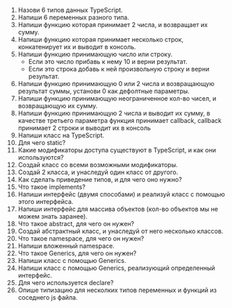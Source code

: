 1. Назови 6 типов данных TypeScript.
2. Напиши 6 переменных разного типа.
3. Напиши функцию которая принимает 2 числа, и возвращает их сумму.
4. Напиши функцию которая принимает несколько строк, конкатенирует их и выводит в консоль.
5. Напиши функцию принимающую число или строку. 
	- Если это число прибавь к нему 10 и верни результат.
	- Если это строка добавь к ней произвольную строку и верни результат.
6. Напиши функцию принимающую 0 или 2 числа и возвращающую результат суммы, установи 0 как дефолтные параметры.
8. Напиши функцию принимающую неограниченное кол-во чисел, и возвращающую их сумму.
9. Напиши функцию принимающую 2 числа и выводит их сумму, в качестве третьего параметра функция принимает callback, callback принимает 2 строки и выводит их в консоль
10. Напиши класс на TypeScript.
11. Для чего static?
12. Какие модификаторы доступа существуют в TypeScript, и как они используются?
13. Создай класс со всеми возможными модификаторы.
14. Создай 2 класса, и унаследуй один класс от другого.
15. Как сделать приведение типов, и для чего оно нужно?
16. Что такое implements?
17. Напиши интерфейс (двумя способами) и реализуй класс с помощью этого интерфейса.
18. Напиши интерфейс для массива объектов (кол-во объектов мы не можем знать заранее).
19. Что такое abstract, для чего он нужен?
20. Создай абстрактный класс, и унаследуй от него несколько классов.
21. Что такое namespace, для чего он нужен?
22. Напиши вложенный namespace.
23. Что такое Generics, для чего он нужен?
24. Напиши класс с помощью Generics.
25. Напиши класс с помощью Generics, реализующий определенный интерфейс.
26. Для чего используется declare?
27. Опише типизацию для несколких типов переменных и функций из соседнего js файла.